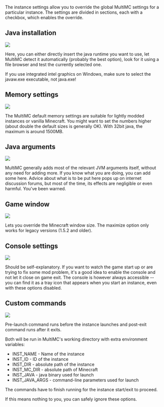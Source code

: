 The instance settings allow you to override the global MultiMC settings for a particular instance.
The settings are divided in sections, each with a checkbox, which enables the override.

## Java installation
![](https://i.imgur.com/0w3vgnE.png)

Here, you can either directly insert the java runtime you want to use, let MultiMC detect it automatically (probably the best option), look for it using a file browser and test the currently selected one.

If you use integrated intel graphics on Windows, make sure to select the javaw.exe executable, not java.exe!

## Memory settings
![](http://i.imgur.com/jZoTjx0.png)

The MultiMC default memory settings are suitable for lightly modded instances or vanilla Minecraft. You might want to set the numbers higher (about double the default sizes is generally OK). With 32bit java, the maximum is around 1500MB.

## Java arguments
![](http://i.imgur.com/kWoRMnd.png)

MultiMC generally adds most of the relevant JVM arguments itself, without any need for adding more. If you know what you are doing, you can add some here. Advice about what is to be put here pops up on internet discussion forums, but most of the time, its effects are negligible or even harmful. You've been warned.

## Game window
![](http://i.imgur.com/K2HJjo6.png)

Lets you override the Minecraft window size. The maximize option only works for legacy versions (1.5.2 and older).

## Console settings
![](http://i.imgur.com/RiqGPp0.png)

Should be self-explanatory. If you want to watch the game start up or are trying to fix some mod problem, it's a good idea to enable the console and not let it close on game exit. The console is however always accessible -- you can find it as a tray icon that appears when you start an instance, even with these options disabled.

## Custom commands
![](http://i.imgur.com/Crx4hTM.png)

Pre-launch command runs before the instance launches and post-exit command runs after it exits.

Both will be run in MultiMC's working directory with extra environment variables:
* INST_NAME - Name of the instance
* INST_ID - ID of the instance
* INST_DIR - absolute path of the instance
* INST_MC_DIR - absolute path of Minecraft
* INST_JAVA - java binary used for launch
* INST_JAVA_ARGS - command-line parameters used for launch

The commands have to finish running for the instance start/exit to proceed.

If this means nothing to you, you can safely ignore these options.
